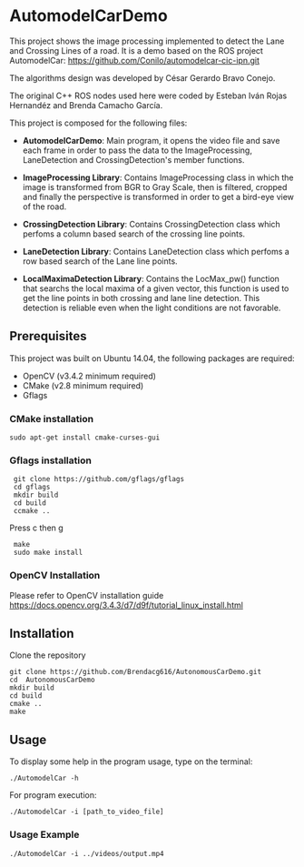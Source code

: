 # AutomodelCarDemo

This project shows the image processing implemented to detect the Lane and Crossing Lines of a road. It is a demo based on the ROS project AutomodelCar: https://github.com/Conilo/automodelcar-cic-ipn.git

The algorithms design was developed by César Gerardo Bravo Conejo.

The original C++ ROS nodes used here were coded by Esteban Iván Rojas Hernandéz and Brenda Camacho García.

This project is composed for the following files:

  * **AutomodelCarDemo**: Main program, it opens the video file and save each frame in order to pass the data to the ImageProcessing, LaneDetection and CrossingDetection's member functions.
  
  * **ImageProcessing Library**: Contains ImageProcessing class in which the image is transformed from BGR to Gray Scale, then is filtered, cropped  and finally the perspective is transformed  in order to get a bird-eye view of the road.
  
  * **CrossingDetection Library**: Contains CrossingDetection class which perfoms a column based search of the crossing line points.
  
  * **LaneDetection Library**: Contains LaneDetection class which perfoms a row based search of the Lane line points.
  
  * **LocalMaximaDetection Library**: Contains the LocMax_pw() function that searchs the local maxima of a given vector, this function is used to get the line points in both crossing and lane line detection. This detection is reliable even when the light conditions are not favorable.
  
## Prerequisites

This project was built on Ubuntu 14.04, the following packages are required:

  * OpenCV (v3.4.2 minimum required)
  * CMake (v2.8 minimum required)
  * Gflags
  
 ### CMake installation
```
sudo apt-get install cmake-curses-gui
 ```
  
### Gflags installation
```
 git clone https://github.com/gflags/gflags
 cd gflags
 mkdir build
 cd build
 ccmake ..
 ```
 
Press c  then g

```
 make
 sudo make install
```
### OpenCV Installation
Please refer to OpenCV installation guide https://docs.opencv.org/3.4.3/d7/d9f/tutorial_linux_install.html

## Installation
Clone the repository
```
git clone https://github.com/Brendacg616/AutonomousCarDemo.git
cd  AutonomousCarDemo
mkdir build
cd build
cmake ..
make
```
## Usage
To display some help in the program usage, type on the terminal:
```
./AutomodelCar -h
```
For program execution:
```
./AutomodelCar -i [path_to_video_file]
```
### Usage Example
```
./AutomodelCar -i ../videos/output.mp4
```
